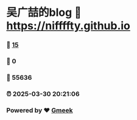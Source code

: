 # 吴广喆的blog :link: https://niffffty.github.io 
### :page_facing_up: [15](https://niffffty.github.io/tag.html) 
### :speech_balloon: 0 
### :hibiscus: 55636 
### :alarm_clock: 2025-03-30 20:21:06 
### Powered by :heart: [Gmeek](https://github.com/Meekdai/Gmeek)
